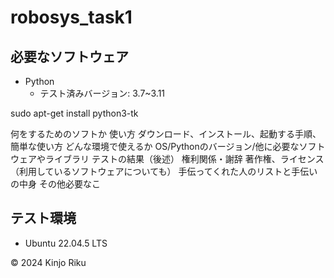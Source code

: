 # robosys_task1

## 必要なソフトウェア
- Python
  - テスト済みバージョン: 3.7~3.11
 
sudo apt-get install python3-tk

何をするためのソフトか
使い⽅
ダウンロード、インストール、起動する⼿順、簡単な使い⽅
どんな環境で使えるか
OS/Pythonのバージョン/他に必要なソフトウェアやライブラリ
テストの結果（後述）
権利関係・謝辞
著作権、ライセンス（利⽤しているソフトウェアについても）
⼿伝ってくれた⼈のリストと⼿伝いの中⾝
その他必要なこ
## テスト環境
- Ubuntu 22.04.5 LTS


© 2024 Kinjo Riku
